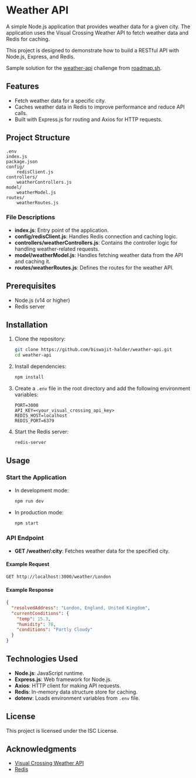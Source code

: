 # Weather API

A simple Node.js application that provides weather data for a given city. The application uses the Visual Crossing Weather API to fetch weather data and Redis for caching.

This project is designed to demonstrate how to build a RESTful API with Node.js, Express, and Redis.

Sample solution for the <a href="https://roadmap.sh/projects/weather-api-wrapper-service" target="_blank">weather-api</a> challenge from <a href="https://roadmap.sh" target="_blank">roadmap.sh</a>.

## Features

- Fetch weather data for a specific city.
- Caches weather data in Redis to improve performance and reduce API calls.
- Built with Express.js for routing and Axios for HTTP requests.

## Project Structure

```
.env
index.js
package.json
config/
    redisClient.js
controllers/
    weatherControllers.js
model/
    weatherModel.js
routes/
    weatherRoutes.js
```

### File Descriptions

- **index.js**: Entry point of the application.
- **config/redisClient.js**: Handles Redis connection and caching logic.
- **controllers/weatherControllers.js**: Contains the controller logic for handling weather-related requests.
- **model/weatherModel.js**: Handles fetching weather data from the API and caching it.
- **routes/weatherRoutes.js**: Defines the routes for the weather API.

## Prerequisites

- Node.js (v14 or higher)
- Redis server

## Installation

1. Clone the repository:
   ```bash
   git clone https://github.com/biswajit-halder/weather-api.git
   cd weather-api
   ```

2. Install dependencies:
   ```bash
   npm install
   ```

3. Create a `.env` file in the root directory and add the following environment variables:
   ```
   PORT=3000
   API_KEY=<your_visual_crossing_api_key>
   REDIS_HOST=localhost
   REDIS_PORT=6379
   ```

4. Start the Redis server:
   ```bash
   redis-server
   ```

## Usage

### Start the Application

- In development mode:
  ```bash
  npm run dev
  ```

- In production mode:
  ```bash
  npm start
  ```

### API Endpoint

- **GET /weather/:city**: Fetches weather data for the specified city.

#### Example Request
```bash
GET http://localhost:3000/weather/London
```

#### Example Response
```json
{
  "resolvedAddress": "London, England, United Kingdom",
  "currentConditions": {
    "temp": 15.3,
    "humidity": 78,
    "conditions": "Partly Cloudy"
  }
}
```

## Technologies Used

- **Node.js**: JavaScript runtime.
- **Express.js**: Web framework for Node.js.
- **Axios**: HTTP client for making API requests.
- **Redis**: In-memory data structure store for caching.
- **dotenv**: Loads environment variables from `.env` file.

## License

This project is licensed under the ISC License.

## Acknowledgments

- [Visual Crossing Weather API](https://www.visualcrossing.com/)
- [Redis](https://redis.io/)
